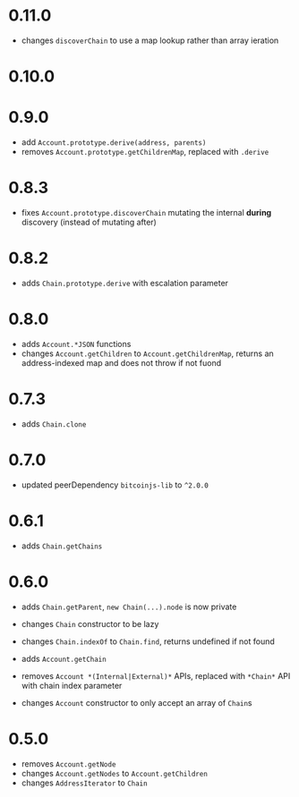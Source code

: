 # 0.11.0
* changes `discoverChain` to use a map lookup rather than array ieration

# 0.10.0

# 0.9.0
* add `Account.prototype.derive(address, parents)`
* removes `Account.prototype.getChildrenMap`, replaced with `.derive`

# 0.8.3
* fixes `Account.prototype.discoverChain` mutating the internal **during** discovery (instead of mutating after)

# 0.8.2
* adds `Chain.prototype.derive` with escalation parameter

# 0.8.0
* adds `Account.*JSON` functions
* changes `Account.getChildren` to `Account.getChildrenMap`, returns an address-indexed map and does not throw if not fuond

# 0.7.3
* adds `Chain.clone`

# 0.7.0
* updated peerDependency `bitcoinjs-lib` to `^2.0.0`

# 0.6.1
* adds `Chain.getChains`

# 0.6.0
* adds `Chain.getParent`, `new Chain(...).node` is now private
* changes `Chain` constructor to be lazy
* changes `Chain.indexOf` to `Chain.find`, returns undefined if not found

* adds `Account.getChain`
* removes `Account *(Internal|External)*` APIs, replaced with `*Chain*` API with chain index parameter
* changes `Account` constructor to only accept an array of `Chain`s

# 0.5.0
* removes `Account.getNode`
* changes `Account.getNodes` to `Account.getChildren`
* changes `AddressIterator` to `Chain`
